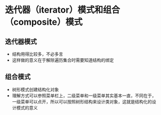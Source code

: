# 迭代器（iterator）模式和组合（composite）模式

## 迭代器模式
* 结构用得比较多，不必多言
* 这样做的意义在于解除遍历集合时需要知道结构的绑定

## 组合模式
* 树形模式创建结构化对象
* 理解方式可以参照菜单栏上，二级菜单和一级菜单其实基本一直，不同在于，一级菜单可以点开，所以可以按照树形结构来设计类对象，这就是结构化的设计模式的意义